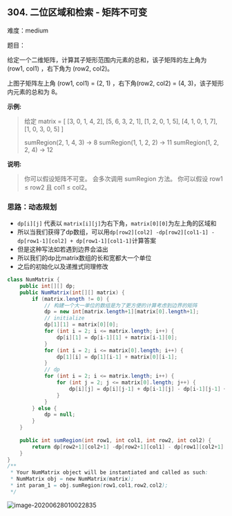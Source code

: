 ## 304. 二位区域和检索 - 矩阵不可变

难度：medium

题目：

给定一个二维矩阵，计算其子矩形范围内元素的总和，该子矩阵的左上角为 (row1, col1) ，右下角为 (row2, col2)。


上图子矩阵左上角 (row1, col1) = (2, 1) ，右下角(row2, col2) = (4, 3)，该子矩形内元素的总和为 8。

**示例:**

> 给定 matrix = [
>   [3, 0, 1, 4, 2],
>   [5, 6, 3, 2, 1],
>   [1, 2, 0, 1, 5],
>   [4, 1, 0, 1, 7],
>   [1, 0, 3, 0, 5]
> ]
>
> sumRegion(2, 1, 4, 3) -> 8
> sumRegion(1, 1, 2, 2) -> 11
> sumRegion(1, 2, 2, 4) -> 12

**说明:**

> 你可以假设矩阵不可变。
> 会多次调用 sumRegion 方法。
> 你可以假设 row1 ≤ row2 且 col1 ≤ col2。



### 思路：动态规划

- `dp[i][j]` 代表以 `matrix[i][j]`为右下角，`matrix[0][0]`为左上角的区域和
- 所以当我们获得了dp数组，可以用`dp[row2][col2] -dp[row2][col1-1] - dp[row1-1][col2] + dp[row1-1][col1-1]`计算答案
- 但是这种写法如若遇到边界会溢出
- 所以我们的dp比matrix数组的长和宽都大一个单位
- 之后的初始化以及递推式同理修改

```java
class NumMatrix {
    public int[][] dp;
    public NumMatrix(int[][] matrix) {
        if (matrix.length != 0) {
            // 构建一个大一单位的数组是为了更方便的计算考虑到边界的矩阵
            dp = new int[matrix.length+1][matrix[0].length+1];
            // initialize
            dp[1][1] = matrix[0][0];
            for (int i = 2; i <= matrix.length; i++) {
                dp[i][1] = dp[i-1][1] + matrix[i-1][0];
            }
            for (int i = 2; i <= matrix[0].length; i++) {
                dp[1][i] = dp[1][i-1] + matrix[0][i-1];
            }
            // dp
            for (int i = 2; i <= matrix.length; i++) {
                for (int j = 2; j <= matrix[0].length; j++) {
                    dp[i][j] = dp[i][j-1] + dp[i-1][j] - dp[i-1][j-1] + matrix[i-1][j-1];
                }
            }
        } else {
            dp = null;
        }
    }
    
    public int sumRegion(int row1, int col1, int row2, int col2) {
        return dp[row2+1][col2+1] -dp[row2+1][col1] - dp[row1][col2+1] + dp[row1][col1];
    }
}
/**
 * Your NumMatrix object will be instantiated and called as such:
 * NumMatrix obj = new NumMatrix(matrix);
 * int param_1 = obj.sumRegion(row1,col1,row2,col2);
 */
```

![image-20200628010022835](C:\Users\chen\AppData\Roaming\Typora\typora-user-images\image-20200628010022835.png)

